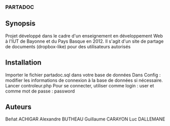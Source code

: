 ### PARTADOC

## Synopsis
Projet développé dans le cadre d'un enseignement en développement Web à l'IUT de Bayonne et du Pays Basque en 2012.
Il s'agit d'un site de partage de documents (dropbox-like) pour des utilisateurs autorisés

## Installation
Importer le fichier partadoc.sql dans votre base de données
Dans Config : modifier les informations de connexion à la base de données si nécessaire.
Lancer controleur.php
Pour se connecter, utiliser comme login : user et comme mot de passe : password

## Auteurs
Beñat ACHIGAR
Alexandre BUTHEAU
Guillaume CARAYON
Luc DALLEMANE
